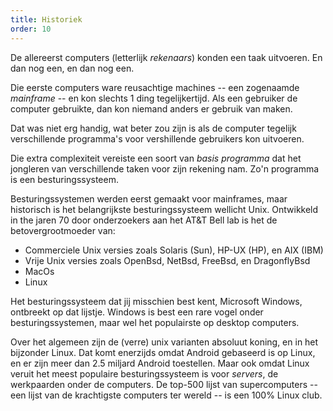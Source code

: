 ```yaml
---
title: Historiek
order: 10
---
```


De allereerst computers (letterlijk _rekenaars_) konden een taak uitvoeren. 
En dan nog een, en dan nog een.

Die eerste computers ware reusachtige machines -- een zogenaamde
_mainframe_ -- en kon slechts 1 ding tegelijkertijd.
Als een gebruiker de computer gebruikte, dan kon niemand anders er gebruik van maken.

Dat was niet erg handig, wat beter zou zijn is als de computer
tegelijk verschillende programma's voor vershillende gebruikers kon uitvoeren.

Die extra complexiteit vereiste een soort van *basis programma* dat
het jongleren van verschillende taken voor zijn rekening nam.
Zo'n programma is een besturingssysteem. 

Besturingssystemen werden eerst gemaakt voor mainframes, maar 
historisch is het belangrijkste besturingssysteem wellicht Unix.
Ontwikkeld in the jaren 70 door onderzoekers aan het AT&T Bell lab
is het de betovergrootmoeder van:

 - Commerciele Unix versies zoals Solaris (Sun), HP-UX (HP), en AIX (IBM)
 - Vrije Unix versies zoals OpenBsd, NetBsd, FreeBsd, en DragonflyBsd
 - MacOs
 - Linux

Het besturingssysteem dat jij misschien best kent, Microsoft Windows, ontbreekt
op dat lijstje. Windows is best een rare vogel onder besturingssystemen, maar
wel het populairste op desktop computers.

Over het algemeen zijn de (verre) unix varianten absoluut koning, en in het bijzonder
Linux. Dat komt enerzijds omdat Android gebaseerd is op Linux, en er zijn meer dan
2.5 miljard Android toestellen. Maar ook omdat Linux veruit het meest populaire
besturingssysteem is voor _servers_, de werkpaarden onder de computers.
De top-500 lijst van supercomputers -- een lijst van de krachtigste
computers ter wereld -- is een 100% Linux club.

